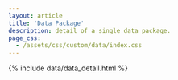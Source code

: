 ```yaml
---
layout: article
title: 'Data Package'
description: detail of a single data package.
page_css:
  - /assets/css/custom/data/index.css
---
```


<!--
notes. this is the page that displays a single dataset.
it accepts a packageId as scope.docid (no revision) so intended for the 
most recent revision only,  

Intended url then, is 
sbclter.msi.ucsb.edu/data/catalog/package/?package=____
or perhaps:
sbclter.msi.ucsb.edu/data/catalog/package/?id=____


to do:
1. complete the data_detail template
2. send requests for a single dataset to this page (currently goes to EDI) 
2. should css be retitled? probably this is package.css

3. consider a different layout, not article.
4. consider the id. we use only scope_docid, not the entire id. may want to think what we call that. 
5. get the package id into the page title. 
-->




<div id="detail-container">
	{% include data/data_detail.html %}
</div>


<script src="https://maps.googleapis.com/maps/api/js?key={{site.google_maps_api_key}}"></script>

<script src="/assets/js/ext/xml2json.js"></script>
<script src="/assets/js/catalog_detail.js"></script>


